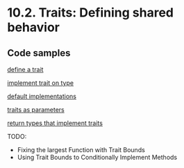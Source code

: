 # 10.2. Traits: Defining shared behavior

## Code samples

[define a trait](./crates/define_trait/src/main.rs)

[implement trait on type](./crates/implement_trait/src/main.rs)

[default implementations](./crates/default_implementations/src/main.rs)

[traits as parameters](./crates/traits_as_parameters/src/main.rs)

[return types that implement traits](./crates/return_types_that_implement_traits/src/main.rs)

TODO:

- Fixing the largest Function with Trait Bounds
- Using Trait Bounds to Conditionally Implement Methods
